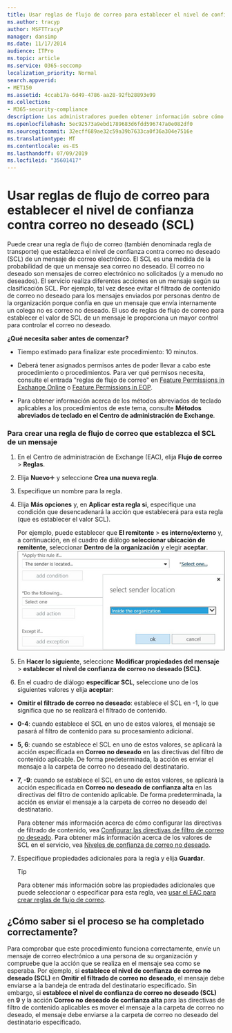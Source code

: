 ```yaml
---
title: Usar reglas de flujo de correo para establecer el nivel de confianza contra correo no deseado (SCL)
ms.author: tracyp
author: MSFTTracyP
manager: dansimp
ms.date: 11/17/2014
audience: ITPro
ms.topic: article
ms.service: O365-seccomp
localization_priority: Normal
search.appverid:
- MET150
ms.assetid: 4ccab17a-6d49-4786-aa28-92fb28893e99
ms.collection:
- M365-security-compliance
description: Los administradores pueden obtener información sobre cómo establecer el SCL de los mensajes en Exchange Online Protection.
ms.openlocfilehash: 5ec92573a9ebd1789683d6fdd596747a0e082df0
ms.sourcegitcommit: 32ecff689ae32c59a39b7633ca0f36a304e7516e
ms.translationtype: MT
ms.contentlocale: es-ES
ms.lasthandoff: 07/09/2019
ms.locfileid: "35601417"
---
```

# <a name="use-mail-flow-rules-to-set-the-spam-confidence-level-scl-in-messages"></a>Usar reglas de flujo de correo para establecer el nivel de confianza contra correo no deseado (SCL)

Puede crear una regla de flujo de correo (también denominada regla de transporte) que establezca el nivel de confianza contra correo no deseado (SCL) de un mensaje de correo electrónico. El SCL es una medida de la probabilidad de que un mensaje sea correo no deseado. El correo no deseado son mensajes de correo electrónico no solicitados (y a menudo no deseados). El servicio realiza diferentes acciones en un mensaje según su clasificación SCL. Por ejemplo, tal vez desee evitar el filtrado de contenido de correo no deseado para los mensajes enviados por personas dentro de la organización porque confía en que un mensaje que envía internamente un colega no es correo no deseado. El uso de reglas de flujo de correo para establecer el valor de SCL de un mensaje le proporciona un mayor control para controlar el correo no deseado. 
  
 **¿Qué necesita saber antes de comenzar?**
  
- Tiempo estimado para finalizar este procedimiento: 10 minutos.
    
- Deberá tener asignados permisos antes de poder llevar a cabo este procedimiento o procedimientos. Para ver qué permisos necesita, consulte el entrada "reglas de flujo de correo" en [Feature Permissions in Exchange Online](http://technet.microsoft.com/library/15073ce1-0917-403b-8839-02a2ebc96e16.aspx) o [Feature Permissions in EOP](eop/feature-permissions-in-eop.md). 
    
- Para obtener información acerca de los métodos abreviados de teclado aplicables a los procedimientos de este tema, consulte **Métodos abreviados de teclado en el Centro de administración de Exchange**.
    
### <a name="to-create-a-mail-flow-rule-that-sets-the-scl-of-a-message"></a>Para crear una regla de flujo de correo que establezca el SCL de un mensaje

1. En el Centro de administración de Exchange (EAC), elija **Flujo de correo** \> **Reglas**.
    
2. Elija **Nuevo**![Agregar icono](media/ITPro-EAC-AddIcon.gif) y seleccione **Crea una nueva regla**.
    
3. Especifique un nombre para la regla.
    
4. Elija **Más opciones** y, en **Aplicar esta regla si**, especifique una condición que desencadenará la acción que establecerá para esta regla (que es establecer el valor SCL).
    
    Por ejemplo, puede establecer que **El remitente** \> **es interno/externo** y, a continuación, en el cuadro de diálogo **seleccionar ubicación de remitente**, seleccionar **Dentro de la organización** y elegir **aceptar**.<br/>
    ![Seleccionar ubicación del remitente](media/EOP-ETR-SetSCL-1.jpg)
  
5. En **Hacer lo siguiente**, seleccione **Modificar propiedades del mensaje** \> **establecer el nivel de confianza de correo no deseado (SCL)**.
  
6. En el cuadro de diálogo **especificar SCL**, seleccione uno de los siguientes valores y elija **aceptar**:
    
  - **Omitir el filtrado de correo no deseado**: establece el SCL en -1, lo que significa que no se realizará el filtrado de contenido. 
    
  - **0-4**: cuando establece el SCL en uno de estos valores, el mensaje se pasará al filtro de contenido para su procesamiento adicional. 
    
  - **5, 6**: cuando se establece el SCL en uno de estos valores, se aplicará la acción especificada en **Correo no deseado** en las directivas del filtro de contenido aplicable. De forma predeterminada, la acción es enviar el mensaje a la carpeta de correo no deseado del destinatario. 
    
  - **7, -9**: cuando se establece el SCL en uno de estos valores, se aplicará la acción especificada en **Correo no deseado de confianza alta** en las directivas del filtro de contenido aplicable. De forma predeterminada, la acción es enviar el mensaje a la carpeta de correo no deseado del destinatario. 
    
    Para obtener más información acerca de cómo configurar las directivas de filtrado de contenido, vea [Configurar las directivas de filtro de correo no deseado](configure-your-spam-filter-policies.md). Para obtener más información acerca de los valores de SCL en el servicio, vea [Niveles de confianza de correo no deseado](spam-confidence-levels.md).
    
7. Especifique propiedades adicionales para la regla y elija **Guardar**.
    
    > [!TIP]
    > Para obtener más información sobre las propiedades adicionales que puede seleccionar o especificar para esta regla, vea [usar el EAC para crear reglas de flujo de correo](https://docs.microsoft.com/Exchange/policy-and-compliance/mail-flow-rules/mail-flow-rule-procedures#use-the-eac-to-create-mail-flow-rules). 
  
## <a name="how-do-you-know-this-worked"></a>¿Cómo saber si el proceso se ha completado correctamente?

Para comprobar que este procedimiento funciona correctamente, envíe un mensaje de correo electrónico a una persona de su organización y compruebe que la acción que se realiza en el mensaje sea como se esperaba. Por ejemplo, si **establece el nivel de confianza de correo no deseado (SCL)** en **Omitir el filtrado de correo no deseado**, el mensaje debe enviarse a la bandeja de entrada del destinatario especificado. Sin embargo, si **establece el nivel de confianza de correo no deseado (SCL)** en **9** y la acción **Correo no deseado de confianza alta** para las directivas de filtro de contenido aplicables es mover el mensaje a la carpeta de correo no deseado, el mensaje debe enviarse a la carpeta de correo no deseado del destinatario especificado. 
  

